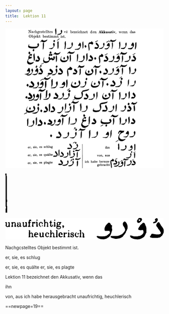 ```yaml
---
layout: page
title:  Lektion 11
---
```



![image](assets/s/021.png-03.png)

![image](assets/s/2col/021.png-12_1L.png)

![image](assets/s/2col/021.png-12_2R.png)

Nachgcstelltes Objekt bestimmt ist.

er, sie, es schlug

er, sie, es quälte er, sie, es plagte



Lektion 11 bezeichnet den Akkusativ, wenn das

ihn

von, aus ich habe herausgebracht unaufrichtig, heuchlerisch



==newpage=19==

